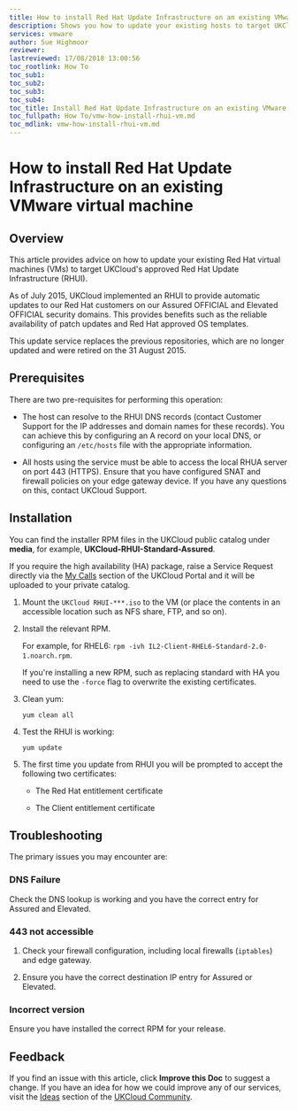 ```yaml
---
title: How to install Red Hat Update Infrastructure on an existing VMware virtual machine
description: Shows you how to update your existing hosts to target UKCloud's approved Red Hat Update Infrastructure (RHUI)
services: vmware
author: Sue Highmoor
reviewer:
lastreviewed: 17/08/2018 13:00:56
toc_rootlink: How To
toc_sub1: 
toc_sub2:
toc_sub3:
toc_sub4:
toc_title: Install Red Hat Update Infrastructure on an existing VMware virtual machine
toc_fullpath: How To/vmw-how-install-rhui-vm.md
toc_mdlink: vmw-how-install-rhui-vm.md
---
```


# How to install Red Hat Update Infrastructure on an existing VMware virtual machine

## Overview

This article provides advice on how to update your existing Red Hat virtual machines (VMs) to target UKCloud's approved Red Hat Update Infrastructure (RHUI).

As of July 2015, UKCloud implemented an RHUI to provide automatic updates to our Red Hat customers on our Assured OFFICIAL and Elevated OFFICIAL security domains. This provides benefits such as the reliable availability of patch updates and Red Hat approved OS templates.

This update service replaces the previous repositories, which are no longer updated and were retired on the 31 August 2015.

## Prerequisites

There are two pre-requisites for performing this operation:

- The host can resolve to the RHUI DNS records (contact Customer Support for the IP addresses and domain names for these records). You can achieve this by configuring an A record on your local DNS, or configuring an `/etc/hosts` file with the appropriate information.

- All hosts using the service must be able to access the local RHUA server on port 443 (HTTPS). Ensure that you have configured SNAT and firewall policies on your edge gateway device. If you have any questions on this, contact UKCloud Support.

## Installation

You can find the installer RPM files in the UKCloud public catalog under **media**, for example, **UKCloud-RHUI-Standard-Assured**.

If you require the high availability (HA) package, raise a Service Request directly via the [My Calls](https://portal.skyscapecloud.com/support/ivanti) section of the UKCloud Portal and it will be uploaded to your private catalog.

1. Mount the `UKCloud RHUI-***.iso` to the VM (or place the contents in an accessible location such as NFS share, FTP, and so on).

2. Install the relevant RPM.

    For example, for RHEL6: `rpm -ivh IL2-Client-RHEL6-Standard-2.0-1.noarch.rpm`.

    If you're installing a new RPM, such as replacing standard with HA you need to use the `-force` flag to overwrite the existing certificates.

3. Clean yum:

       yum clean all

4. Test the RHUI is working:

       yum update

5. The first time you update from RHUI you will be prompted to accept the following two certificates:

    - The Red Hat entitlement certificate

    - The Client entitlement certificate

## Troubleshooting

The primary issues you may encounter are:

### DNS Failure

Check the DNS lookup is working and you have the correct entry for Assured and Elevated.

### 443 not accessible

1. Check your firewall configuration, including local firewalls (`iptables`) and edge gateway.

2. Ensure you have the correct destination IP entry for Assured or Elevated.

### Incorrect version

Ensure you have installed the correct RPM for your release.

## Feedback

If you find an issue with this article, click **Improve this Doc** to suggest a change. If you have an idea for how we could improve any of our services, visit the [Ideas](https://community.ukcloud.com/ideas) section of the [UKCloud Community](https://community.ukcloud.com).
